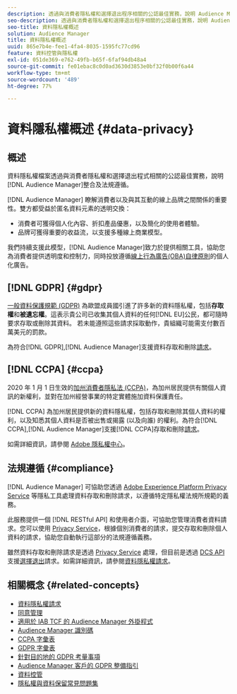 ```yaml
---
description: 透過與消費者隱私權和選擇退出程序相關的公認最佳實務，說明 Audience Manager 整合及法規遵循。
seo-description: 透過與消費者隱私權和選擇退出程序相關的公認最佳實務，說明 Audience Manager 整合及法規遵循。
seo-title: 資料隱私權概述
solution: Audience Manager
title: 資料隱私權概述
uuid: 865e7b4e-fee1-4fa4-8035-1595fc77cd96
feature: 資料控管與隱私權
exl-id: 051de369-e762-49fb-b65f-6faf94db48a4
source-git-commit: fe01ebac8c0d0ad3630d3853e0bf32f0b00f6a44
workflow-type: tm+mt
source-wordcount: '489'
ht-degree: 77%

---
```


# 資料隱私權概述 {#data-privacy}

## 概述

資料隱私權檔案透過與消費者隱私權和選擇退出程式相關的公認最佳實務，說明[!DNL Audience Manager]整合及法規遵循。

[!DNL Audience Manager] 瞭解消費者以及與其互動的線上品牌之間關係的重要性。雙方都受益於匿名資料元素的透明交換：

* 消費者可獲得個人化內容、折扣產品優惠，以及簡化的使用者體驗。
* 品牌可獲得重要的收益流，以支援多種線上商業模型。

我們持續支援此模型，[!DNL Audience Manager]致力於提供相關工具，協助您為消費者提供透明度和控制力，同時投放遵循[線上行為廣告(OBA)自律原則](https://www.iab.com/news/self-regulatory-principles-for-online-behavioral-advertising/)的個人化廣告。

## [!DNL GDPR] {#gdpr}

[一般資料保護規範 (GDPR)](https://gdpr.eu/data-privacy/) 為歐盟成員國引進了許多新的資料隱私權，包括&#x200B;**存取權**&#x200B;和&#x200B;**被遺忘權**。這表示貴公司已收集其個人資料的任何[!DNL EU]公民，都可隨時要求存取或刪除其資料。 若未能遵照這些請求採取動作，貴組織可能需支付數百萬美元的罰款。

為符合[!DNL GDPR],[!DNL Audience Manager]支援資料存取和刪除[請求](data-privacy-requests.md)。

## [!DNL CCPA] {#ccpa}

2020 年 1 月 1 日生效的[加州消費者隱私法 (CCPA)](https://www.caprivacy.org/about)，為加州居民提供有關個人資訊的新權利，並對在加州經營事業的特定實體施加資料保護責任。

[!DNL CCPA] 為加州居民提供新的資料隱私權，包括存取和刪除其個人資料的權利，以及知悉其個人資料是否被出售或揭露 (以及向誰) 的權利。為符合[!DNL CCPA],[!DNL Audience Manager]支援[!DNL CCPA]存取和刪除[請求](data-privacy-requests.md)。

如需詳細資訊，請參閱 [Adobe 隱私權中心](https://www.adobe.com/tw/privacy/opt-out.html)。

## 法規遵循 {#compliance}

[!DNL Audience Manager] 可協助您透過 [Adobe Experience Platform Privacy Service](https://docs.adobe.com/content/help/zh-Hant/experience-platform/privacy/home.translate.html) 等隱私工具處理資料存取和刪除請求，以遵循特定隱私權法規所規範的義務。

此服務提供一個 [!DNL RESTful API] 和使用者介面，可協助您管理消費者資料請求。您可以使用 [Privacy Service](https://www.adobe.io/apis/experienceplatform/home/services/privacy-service.html)，根據個別消費者的請求，提交存取和刪除個人資料的請求，協助您自動執行這部分的法規遵循義務。

雖然資料存取和刪除請求是透過 [Privacy Service](https://www.adobe.io/apis/experienceplatform/home/services/privacy-service.html) 處理，但目前是透過 [DCS API](../../api/dcs-intro/dcs-api-reference/dcs-api-reference-overview.md) 支援[選擇退出](data-privacy-requests.md#opt-out-requests)請求。如需詳細資訊，請參閱[資料隱私權請求](data-privacy-requests.md)。

## 相關概念 {#related-concepts}

* [資料隱私權請求](data-privacy-requests.md)
* [同意管理](data-privacy-consent.md)
* [適用於 IAB TCF 的 Audience Manager 外掛程式](aam-iab-plugin.md)
* [Audience Manager 識別碼](data-privacy-ids.md)
* [CCPA 字彙表](aam-ccpa-glossary.md)
* [GDPR 字彙表](aam-gdpr-glossary.md)
* [針對目的地的 GDPR 考量事項](aam-gdpr-partners.md)
* [Audience Manager 客戶的 GDPR 整備指引](aam-gdpr-readiness.md)
* [資料控管](data-governance.md)
* [隱私權與資料保留常見問題集](../../faq/faq-privacy.md)
